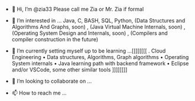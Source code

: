 - 👋 Hi, I’m @zia33  Please call me Zia or Mr. Zia if formal
- 👀 I’m interested in ... Java, C, BASH, SQL, Python, (Data Structures and Algorithms And Graphs, soon) ,   (Java Virtual Machine Internals, soon) , (Operating System Design and Internals, soon)  ,   (Compilers and compiler construction in the future)

- 🌱 I’m currently setting myself up to be learning ...[[[[[[[[
. Cloud Engineering
• Data structures, Algorithms, Graph algorithms
• Operating System internals
• Java learning path with backend framework
• Eclipse and/or VSCode, some other similar tools
]]]]]]]]


- 💞️ I’m looking to collaborate on ...
- 📫 How to reach me ...

<!---
zia33/zia33 is a ✨ special ✨ repository because its `README.md` (this file) appears on your GitHub profile.
You can click the Preview link to take a look at your changes.
--->
